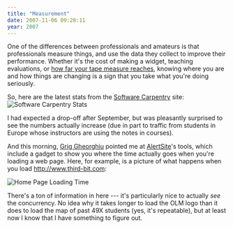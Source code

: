 ```yaml
---
title: "Measurement"
date: 2007-11-06 09:28:11
year: 2007
---
```

One of the differences between professionals and amateurs is that professionals measure things, and use the data they collect to improve their performance.  Whether it's the cost of making a widget, teaching evaluations, or <a href="http://xkcd.com/284/">how far your tape measure reaches</a>, knowing where you are and how things are changing is a sign that you take what you're doing seriously.

So, here are the latest stats from the <a href="http://swc.scipy.org">Software Carpentry</a> site:<img alt="Software Carpentry Stats" id="image1209" src="{{'/files/2007/11/swc.png' | relative_url}}" />

I had expected a drop-off after September, but was pleasantly surprised to see the numbers actually increase (due in part to traffic from students in Europe whose instructors are using the notes in courses).

And this morning, <a href="http://agiletesting.blogspot.com/">Grig Gheorghiu</a> pointed me at <a href="http://www.alertsite.com/tools.shtml">AlertSite</a>'s tools, which include a gadget to show you where the time actually goes when you're loading a web page.  Here, for example, is a picture of what happens when you load http://www.third-bit.com:

<img alt="Home Page Loading Time" id="image1210" src="{{'/files/2007/11/homepagetime.png' | relative_url}}" />

There's a ton of information in here --- it's particularly nice to actually <em>see</em> the concurrency.  No idea why it takes longer to load the OLM logo than it does to load the map of past 49X students (yes, it's repeatable), but at least now I know that I have something to figure out.
